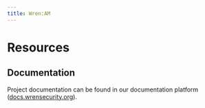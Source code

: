 ```yaml
---
title: Wren:AM
---
```



# Resources

## Documentation

Project documentation can be found in our documentation platform ([docs.wrensecurity.org](https://docs.wrensecurity.org/wrenam/latest/index.html)).
